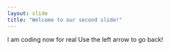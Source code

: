 ```yaml
---
layout: slide
title: "Welcome to our second slide!"
---
```

I am coding now for real
Use the left arrow to go back!
